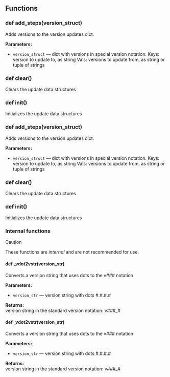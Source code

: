 ## Functions

### def add_steps(version_struct)

Adds versions to the version updates dict.

**Parameters:**
- `version_struct` &mdash; dict with versions in special version notation. Keys: version to update to, as string Vals: versions to update from, as string or tuple of strings


### def clear()

Clears the update data structures

### def init()

Initializes the update data structures

### def add_steps(version_struct)

Adds versions to the version updates dict.

**Parameters:**
- `version_struct` &mdash; dict with versions in special version notation. Keys: version to update to, as string Vals: versions to update from, as string or tuple of strings


### def clear()

Clears the update data structures

### def init()

Initializes the update data structures

### Internal functions

> [!CAUTION]
> These functions are *internal* and are not recommended for use.

#### def _vdot2vstr(version_str)

Converts a version string that uses dots to the v#_#_# notation

**Parameters:**
- `version_str` &mdash; version string with dots #.#.#.#


**Returns:**<br>
version string in the standard version notation: v#_#_#_#

#### def _vdot2vstr(version_str)

Converts a version string that uses dots to the v#_#_# notation

**Parameters:**
- `version_str` &mdash; version string with dots #.#.#.#


**Returns:**<br>
version string in the standard version notation: v#_#_#_#

